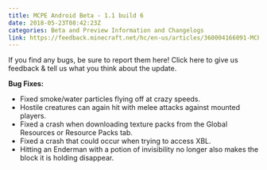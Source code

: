 ```yaml
---
title: MCPE Android Beta - 1.1 build 6
date: 2018-05-23T08:42:23Z
categories: Beta and Preview Information and Changelogs
link: https://feedback.minecraft.net/hc/en-us/articles/360004166091-MCPE-Android-Beta-1-1-build-6
---
```


If you find any bugs, be sure to report them here! Click here to give us feedback & tell us what you think about the update.

  
**Bug Fixes:**

- Fixed smoke/water particles flying off at crazy speeds.
- Hostile creatures can again hit with melee attacks against mounted players.
- Fixed a crash when downloading texture packs from the Global Resources or Resource Packs tab.
- Fixed a crash that could occur when trying to access XBL.
- Hitting an Enderman with a potion of invisibility no longer also makes the block it is holding disappear.

<div>

 

</div>
